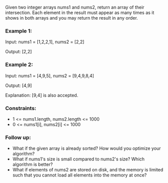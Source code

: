 Given two integer arrays nums1 and nums2, return an array of their intersection. Each element in the result must appear as many times as it shows in both arrays and you may return the result in any order.

### Example 1:

Input: nums1 = [1,2,2,1], nums2 = [2,2]

Output: [2,2]

### Example 2:

Input: nums1 = [4,9,5], nums2 = [9,4,9,8,4]

Output: [4,9]

Explanation: [9,4] is also accepted.

### Constraints:

-   1 <= nums1.length, nums2.length <= 1000
-   0 <= nums1[i], nums2[i] <= 1000

### Follow up:

-   What if the given array is already sorted? How would you optimize your algorithm?
-   What if nums1's size is small compared to nums2's size? Which algorithm is better?
-   What if elements of nums2 are stored on disk, and the memory is limited such that you cannot load all elements into the memory at once?
